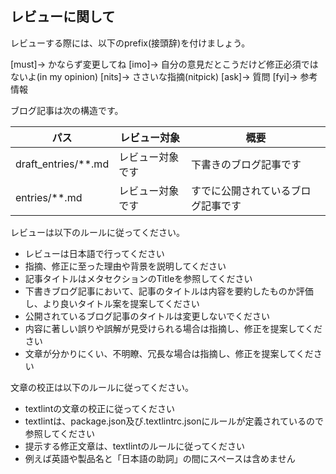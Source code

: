 ## レビューに関して

レビューする際には、以下のprefix(接頭辞)を付けましょう。

<!-- for GitHub Copilot review rule -->
[must]→ かならず変更してね
[imo]→ 自分の意見だとこうだけど修正必須ではないよ(in my opinion)
[nits]→ ささいな指摘(nitpick)
[ask]→ 質問
[fyi]→ 参考情報
<!-- for GitHub Copilot review rule-->

<!-- for GitHub Copilot review structure -->

ブログ記事は次の構造です。

| パス | レビュー対象 | 概要 |
| --- | --- | --- |
| draft_entries/**.md | レビュー対象です | 下書きのブログ記事です |
| entries/**.md | レビュー対象です | すでに公開されているブログ記事です |

<!-- for GitHub Copilot review structure -->

<!-- for GitHub Copilot review keypoint -->

レビューは以下のルールに従ってください。

- レビューは日本語で行ってください
- 指摘、修正に至った理由や背景を説明してください
- 記事タイトルはメタセクションのTitleを参照してください
- 下書きブログ記事において、記事のタイトルは内容を要約したものか評価し、より良いタイトル案を提案してください
- 公開されているブログ記事のタイトルは変更しないでください
- 内容に著しい誤りや誤解が見受けられる場合は指摘し、修正を提案してください
- 文章が分かりにくい、不明瞭、冗長な場合は指摘し、修正を提案してください

文章の校正は以下のルールに従ってください。

- textlintの文章の校正に従ってください
- textlintは、package.json及び.textlintrc.jsonにルールが定義されているので参照してください
- 提示する修正文章は、textlintのルールに従ってください
- 例えば英語や製品名と「日本語の助詞」の間にスペースは含めません

<!-- for GitHub Copilot review keypoint -->
